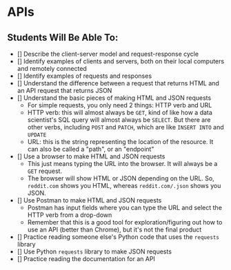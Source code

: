# APIs

## Students Will Be Able To:
 - [] Describe the client-server model and request-response cycle
 - [] Identify examples of clients and servers, both on their local computers and remotely connected
 - [] Identify examples of requests and responses
 - [] Understand the difference between a request that returns HTML and an API request that returns JSON
 - [] Understand the basic pieces of making HTML and JSON requests
    - For simple requests, you only need 2 things: HTTP verb and URL
    - HTTP verb: this will almost always be `GET`, kind of like how a data scientist's SQL query will almost always be `SELECT`.  But there are other verbs, including `POST` and `PATCH`, which are like `INSERT INTO` and `UPDATE`
    - URL: this is the string representing the location of the resource.  It can also be called a "path", or an "endpoint"
 - [] Use a browser to make HTML and JSON requests
    - This just means typing the URL into the browser.  It will always be a `GET` request.
    - The browser will show HTML or JSON depending on the URL.  So, `reddit.com` shows you HTML, whereas `reddit.com/.json` shows you JSON.
 - [] Use Postman to make HTML and JSON requests
    - Postman has input fields where you can type the URL and select the HTTP verb from a drop-down
    - Remember that this is a good tool for exploration/figuring out how to use an API (better than Chrome), but it's not the final product
 - [] Practice reading someone else's Python code that uses the `requests` library
 - [] Use Python `requests` library to make JSON requests
 - [] Practice reading the documentation for an API
